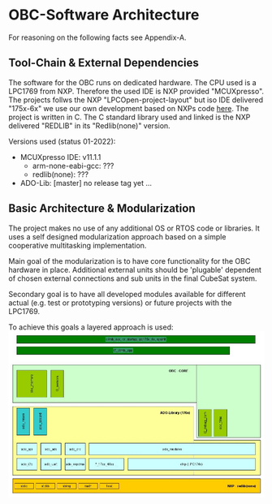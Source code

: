 OBC-Software Architecture
=========================

For reasoning on the following facts see Appendix-A.

Tool-Chain & External Dependencies
----------------------------------

The software for the OBC runs on dedicated hardware. The CPU used is a LPC1769 from NXP. 
Therefore the used IDE is NXP provided "MCUXpresso". The projects follws the NXP "LPCOpen-project-layout" but iso IDE delivered "175x-6x" we use our own development based on NXPs code [here](https://github.com/RobertK66/ado-chip-175x-6x).
The project is written in C. The C standard library used and linked is the NXP delivered "REDLIB" in its "Redlib(none)" version.

Versions used (status 01-2022):
- MCUXpresso IDE: v11.1.1
	- arm-none-eabi-gcc: ???
	- redlib(none): ???
- ADO-Lib: \[master\] no release tag yet ...


Basic Architecture & Modularization
-----------------------------------
The project makes no use of any additional OS or RTOS code or libraries. It uses a self designed modularization approach based on a simple cooperative multitasking implementation.

Main goal of the modularization is to have core functionality for the OBC hardware in place. Additional external units should be 'plugable' dependent of chosen external connections 
and sub units in the final CubeSat system. 

Secondary goal is to have all developed modules available for different actual (e.g. test or prototyping versions) or future projects with the LPC1769.

To achieve this goals a layered approach is used:
![Basic Architecture](pic/ObcArch.jpg)
 
  
